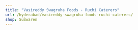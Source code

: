 ```yaml
---
title: "Vasireddy Swagruha Foods - Ruchi Caterers"
url: /hyderabad/vasireddy-swagruha-foods-ruchi-caterers/
shop: Süßwaren
---
```

